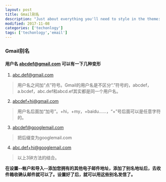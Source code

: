 ```yaml
---
layout: post
title: Gmail别名
description: "Just about everything you'll need to style in the theme: headings, paragraphs, blockquotes, tables, code blocks, and more."
modified: 2017-11-08
categories: ['techonlogy']
tags: ['techonlogy','email']
---
```


### Gmail别名
#### 用户名 abcdef@gmail.com 可以有一下几种变形
1. abc.def@gmail.com
> 用户名之间加“点”符号。Gmail的用户名是不区分“.”符号的，abcdef，a.bcdef，abc.def和abcd.ef其实都是同一个用户名。

2. abcdef+hi@gmail.com
> 用户名后面加“加号”。+hi，+my，+baidu......，“+”号后面可以是任意字符的。

3. abcdef@googlemail.com 
> 把后缀变为googlemail.com

4. abc.def+hi@googlemail.com 
> 以上3钟方法的结合。

**在设置--帐户和导入--添加您拥有的其他电子邮件地址，添加了别名地址后，去收件箱收确认邮件就可以了。设置好了后，就可以用这些别名发信了。**